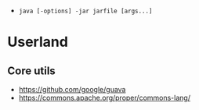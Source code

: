 - `java [-options] -jar jarfile [args...]`

# Userland

## Core utils
- https://github.com/google/guava
- https://commons.apache.org/proper/commons-lang/
